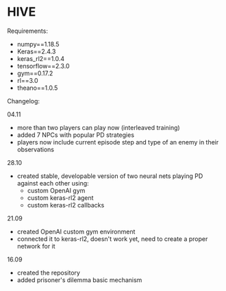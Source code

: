 # HIVE
Requirements:
- numpy==1.18.5
- Keras==2.4.3
- keras_rl2==1.0.4
- tensorflow==2.3.0
- gym==0.17.2
- rl==3.0
- theano==1.0.5

Changelog:

04.11
- more than two players can play now (interleaved training)
- added 7 NPCs with popular PD strategies
- players now include current episode step and type of an enemy in their observations

28.10
- created stable, developable version of two neural nets playing PD against each other using:
  - custom OpenAI gym
  - custom keras-rl2 agent
  - custom keras-rl2 callbacks

21.09
- created OpenAI custom gym environment
- connected it to keras-rl2, doesn't work yet, need to create a proper network for it

16.09
- created the repository
- added prisoner's dilemma basic mechanism
